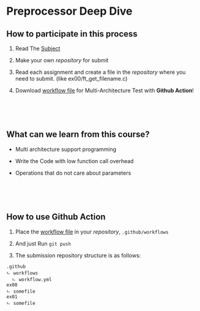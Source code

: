 # Preprocessor Deep Dive

## How to participate in this process

1. Read The [Subject](./subject.pdf)

2. Make your own _repository_ for submit

3. Read each assignment and create a file in the _repository_ where you need to submit. (like ex00/ft_get_filename.c)

4. Download [workflow file](workflow.yml) for Multi-Architecture Test with **Github Action**!

</br>

</br>

</br>


## What can we learn from this course?

- Multi architecture support programming

- Write the Code with low function call overhead

- Operations that do not care about parameters

</br>

</br>

</br>

## How to use Github Action

1. Place the [workflow file](workflow.yml) in your _repository_, `.github/workflows`

2. And just Run `git push`

3. The submission repository structure is as follows:

```text
.github
ㄴ workflows
  ㄴ workflow.yml
ex00
ㄴ somefile
ex01
ㄴ somefile
```
